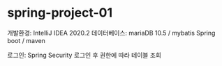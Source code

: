 # spring-project-01

개발환경: IntelliJ IDEA 2020.2
데이터베이스: mariaDB 10.5 / mybatis
Spring boot / maven

로그인: Spring Security
로그인 후 권한에 따라 테이블 조회
